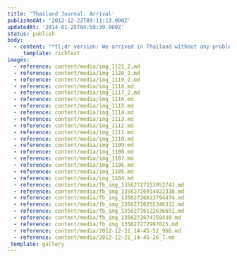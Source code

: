 ```yaml
---
title: 'Thailand Journal: Arrival'
publishedAt: '2012-12-22T09:11:13.000Z'
updatedAt: '2014-01-25T04:59:39.000Z'
status: publish
body:
  - content: "*tl;dr version: We arrived in Thailand without any problems.*\n\nWe did a good job packing the night before, \_which is surprising for anyone who knows me, so the morning of the flight we just had to tie up a few loose ends before we departed. We had plenty of time to make it to the airport, and we managed to arrive, check in, and pass through security with a full hour and a half to kill before the flight departed. We waited patiently, listening to the alternating Chinese and English announcements of the preceding flights as we sipped our coffees and read.\n\nWe were somewhat nervous about the flight. Prior to departure, we had read some reviews of the airline, China Eastern Air, and they were not good. Difficulties with the accent, the lack of food for long flights, and uncomfortable seating arrangements all were raised as problems by upset reviewers. The airline is run by the government, apparently, and I had taken to calling it Commie Air prior to the flight.\n\nWhile the announcements were sometimes difficult to understand, the rest of the complaints turned out to be unfounded, and quite frankly, the service was better than Continental Airlines, the airline my dad always takes and complains about constantly. So much for market efficiencies.\n\nThe flight got off on time, and during the 15ish hour flight, we were treated to a full 2.5 meals. The extra half a meal was a serving of drinks and a half of a chicken salad sandwich that was served kind of randomly. The fried noodles I got for breakfast (I think it was breakfast...) was actually quite good.\n\nThe arrival in Shanghai provided the only moment of difficulty in the process, where we apparently had to pass through 3 lines before making our way to the gate, one of which was a pointless Transfer Services which did little more than tell us which gate our flight would be departing from. I can read the board, thankyouverymuch.\n\nThe flight to Thailand was another 5 hours, and we were treated to a snack plate, with an assortment of things both average and strange: chocolate wafers, onion cookies, and one curiously cold package titled \"Aviation Radish.\" I did not eat those.\n\nAfter arriving in Bangkok, we waited again on the immigration line, which, besides being long, was a similarly painless process. As I remarked to Bob via email upon our arrival, the ease of the whole experience makes me a bit nervous. I keep expecting something to go wrong. We even managed to secure our bags without incident!\n\nGetting a cab was really our first interaction with the locals. Bob had given us a card with the address and directions to the apartment, which we handed to the bored-looking woman by the taxi desk. She read it, nodded, and went back to reading her magazine. We waited for the cabs to arrive, and I started getting nervous, as the line behind me was starting to get a bit long, but a half-dozen or so pulled up all at once and everyone was able to get one.\n\nThere are four different color schemes for Thai cabs: yellow and green, which is the most common; red; blue; and a hilariously bright pink, which matched Heidi's shirt at the time. We were directed to one of the yellow and green ones, driven by a friendly old Thai man. He helped Heidi get her massive luggage bag into the trunk and directed me to put my bags in the back seat, and I hopped into the passenger seat.\n\nWhich, by the way, was on the left side. Yeah, I didn't expect it, but apparently they drive British-style in Thailand. \_Go figure.\n\nI handed the the directions to the driver, and we were off. The driver was super friendly, which is kind of a recurring theme: everyone we've met has been really friendly and helpful. His English wasn't great, but we managed to make some small-talk.\n\n\"How many time you come to Thailand?\"\n\n\"Hmmm?\"\n\n\"One time, two time...\"\n\n\"Oh, heh, this is our first time. Staying at a friend's place.\"\n\n\"Where you from?\"\n\n\"America, New York City.\"\n\n\"Obama!\"\n\nHe asked us a few more questions, like where we were going in Thailand. I tried my best to keep my responses short and simple, which is harder than you'd think, especially because I have a penchant for verbosity (and big words \U0001F642 ).\n\nEventually, the conversation died, and I spent much of the trip staring out the window, taking in the city. I alternated between some level of intellectualization (\"This kind of reminds me of Southern Italy.\" \"It looks like a fairly developed city.\") and astonishment (\"Oh my god, I'm in fucking Thailand.\"). We had booked this trip in March, so 9 months ago, and it felt like I was in a dream upon arriving.\n\nWe did make it to the building and made our way to Robert's apartment, which was totally awesome. Robert is an avid traveler, now that he lives in Thailand, and his apartment is decorated with artifacts, cultural items, and artwork from around Asia. In addition, he has a balcony, which we spent much time out on, furnished with chairs and a lot of bamboo plants. \_We took in the place and quickly fell asleep around 4:30am.\n"
    _template: richText
images:
  - reference: content/media/img_1121_2.md
  - reference: content/media/img_1120_2.md
  - reference: content/media/img_1119_2.md
  - reference: content/media/img_1118.md
  - reference: content/media/img_1117_2.md
  - reference: content/media/img_1116.md
  - reference: content/media/img_1115.md
  - reference: content/media/img_1114.md
  - reference: content/media/img_1113.md
  - reference: content/media/img_1112.md
  - reference: content/media/img_1111.md
  - reference: content/media/img_1110.md
  - reference: content/media/img_1109.md
  - reference: content/media/img_1108.md
  - reference: content/media/img_1107.md
  - reference: content/media/img_1106.md
  - reference: content/media/img_1105.md
  - reference: content/media/img_1104.md
  - reference: content/media/fb_img_13562727153952741.md
  - reference: content/media/fb_img_13562726914022338.md
  - reference: content/media/fb_img_13562726613794474.md
  - reference: content/media/fb_img_13562726255346312.md
  - reference: content/media/fb_img_13562726122636651.md
  - reference: content/media/fb_img_1356272674150438.md
  - reference: content/media/fb_img_135627272997025.md
  - reference: content/media/2012-12-21_14-45-52_966.md
  - reference: content/media/2012-12-21_14-45-26_7.md
_template: gallery
---
```


